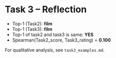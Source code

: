 # Task 3 – Reflection

- Top-1 (Task2): **film**
- Top-1 (Task3): **film**
- Top-1 of task2 and task3 is same: **YES**
- Spearman(Task2_score, Task3_rating) = **0.100**

For qualitative analysis, see `task3_examples.md`.
